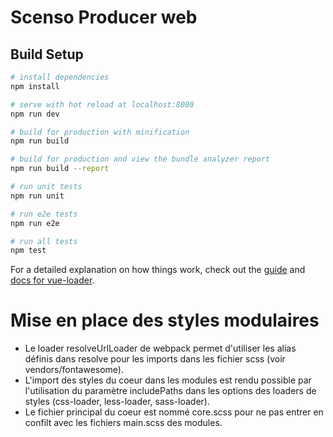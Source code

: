 # Scenso Producer web

## Build Setup

``` bash
# install dependencies
npm install

# serve with hot reload at localhost:8080
npm run dev

# build for production with minification
npm run build

# build for production and view the bundle analyzer report
npm run build --report

# run unit tests
npm run unit

# run e2e tests
npm run e2e

# run all tests
npm test
```

For a detailed explanation on how things work, check out the [guide](http://vuejs-templates.github.io/webpack/) and [docs for vue-loader](http://vuejs.github.io/vue-loader).


# Mise en place des styles modulaires
- Le loader resolveUrlLoader de webpack permet d'utiliser les alias définis dans resolve pour les imports dans les fichier scss (voir vendors/fontawesome).
- L'import des styles du coeur dans les modules est rendu possible par l'utilisation du paramètre includePaths dans les options des loaders de styles (css-loader, less-loader, sass-loader).
- Le fichier principal du coeur est nommé core.scss pour ne pas entrer en confilt avec les fichiers main.scss des modules.
